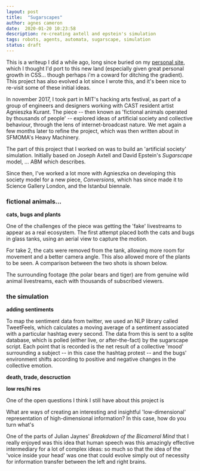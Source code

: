 ```yaml
---
layout: post
title:  "Sugarscapes"
author: agnes cameron
date:  2020-01-20 10:23:58
description: re-creating axtell and epstein's simulation
tags: robots, agents, automata, sugarscape, simulation
status: draft
---
```


This is a writeup I did a while ago, long since buried on my [personal site](http://agnescameron.info/sugarscapeii.html), which I thought I'd port to this new land (especially given great personal growth in CSS... though perhaps i'm a coward for ditching the gradient). This project has also evolved a lot since I wrote this, and it's been nice to re-visit some of these initial ideas.

In november 2017, I took part in MIT's hacking arts festival, as part of a group of engineers and designers working with CAST resident artist Agnieszka Kurant. The piece -- then known as 'fictional animals operated by thousands of people' -- explored ideas of artificial society and collective behaviour, through the lens of internet-broadcast nature. We met again a few months later to refine the project, which was then written about in SFMOMA's Heavy Machinery. 

The part of this project that I worked on was to build an 'artificial society' simulation. Initially based on Joseph Axtell and David Epstein's *Sugarscape* model, ... ABM which describes.

Since then, I've worked a lot more with Agnieszka on developing this society model for a new piece, *Conversions*, which has since made it to Science Gallery London, and the Istanbul biennale. 

### fictional animals...


**cats, bugs and plants**

One of the challenges of the piece was getting the 'fake' livestreams to appear as a real ecosystem. The first attempt placed both the cats and bugs in glass tanks, using an aerial view to capture the motion.

For take 2, the cats were removed from the tank, allowing more room for movement and a better camera angle. This also allowed more of the plants to be seen. A comparison between the two shots is shown below.


The surrounding footage (the polar bears and tiger) are from genuine wild animal livestreams, each with thousands of subscribed viewers. 

### the simulation

**adding sentiments**

To map the sentiment data from twitter, we used an NLP library called TweetFeels, which calculates a moving average of a sentiment associated with a particular hashtag every second. The data from this is sent to a sqlite database, which is polled (either live, or after-the-fact) by the sugarscape script. Each point that is recorded is the net result of a collective 'mood' surrounding a subject -- in this case the hashtag protest -- and the bugs' environment shifts according to positive and negative changes in the collective emotion.

**death, trade, descruction**



**low res/hi res**

One of the open questions I think I still have about this project is 

What are ways of creating an interesting and insightful 'low-dimensional' representation of high-dimensional information? In this case, how do you turn what's 

One of the parts of Julian Jaynes' *Breakdown of the Bicameral Mind* that I really enjoyed was this idea that human speech was this amazingly effective intermediary for a lot of complex ideas: so much so that the idea of the 'voice inside your head' was one that could evolve simply out of necessity for information transfer between the left and right brains.


